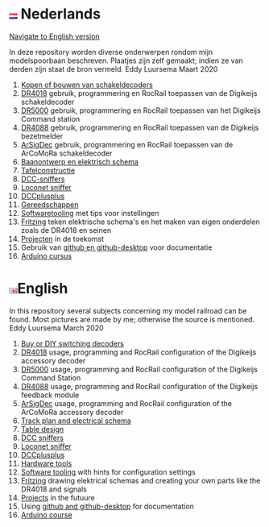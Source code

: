 # ![Nederlandse vlag](./images/nl.gif) Nederlands

[Navigate to English version](#English)

In deze repository worden diverse onderwerpen rondom mijn modelspoorbaan beschreven. Plaatjes zijn zelf gemaakt; indien ze van derden zijn staat de bron vermeld.
Eddy Luursema Maart 2020

1. [Kopen of bouwen van schakeldecoders](/BuyorDIYSignaldecoders/README.md)
2. [DR4018](/DR4018/README.md) gebruik, programmering en RocRail toepassen van de Digikeijs schakeldecoder     
3.  [DR5000](/DR5000/README.md) gebruik, programmering en RocRail toepassen van het Digikeijs Command station
4. [DR4088](/DR4088/README.md) gebruik, programmering en RocRail toepassen van de Digikeijs bezetmelder
5. [ArSigDec](/DCCNext/README.md) gebruik, programmering en RocRail toepassen van de ArCoMoRa schakeldecoder     
6. [Baanontwerp en elektrisch schema](/Track/README.md)
7. [Tafelconstructie](/Table/README.md)
8. [DCC-sniffers](./DCCsniffers/README.md)
9. [Loconet sniffer](./Loconet/README.md)
10. [DCCplusplus](./DCCplusplus/README.md)
11. [Gereedschappen](./Hardwaretooling/README.md)
12. [Softwaretooling](./Softwaretooling.md) met tips voor instellingen
13. [Fritzing](./Fritzing/README.md) teken elektrische schema's en het maken van eigen onderdelen zoals de DR4018 en seinen
14. [Projecten](./Projects.md) in de toekomst
15. Gebruik van [github en github-desktop](/Github/README.md) voor documentatie
16. [Arduino cursus](/ArduinoCourse/README.md)


# ![English flag](./images/gb.gif)English

In this repository several subjects concerning my model railroad can be found. Most pictures are made by me; otherwise the source is mentioned.
Eddy Luursema March 2020

1. [Buy or DIY  switching decoders](/BuyorDIYSignaldecoders/README.md#English)
2. [DR4018](/DR4018/README.md#English) usage, programming and RocRail configuration of the Digikeijs accessory decoder   
3. [DR5000](/DR5000/README.md#English) usage, programming and RocRail configuration of the Digikeijs Command Station
4. [DR4088](/DR4088/README.md#English) usage, programming and RocRail configuration of the Digikeijs feedback module
5. [ArSigDec](/DCCNext/README.md#English) usage, programming and RocRail configuration of the ArCoMoRa accessory decoder     
6. [Track plan and electrical schema](/Track/README.md#English)
7. [Table design](/Table/README.md#English)
8. [DCC sniffers](./DCCsniffers/README.md#English)
9. [Loconet sniffer](./Loconet/README.md)
10. [DCCplusplus](./DCCplusplus/README.md#English)
11. [Hardware tools](./Hardwaretooling/README.md#English)
12. [Software tooling](./Softwaretooling.md#English) with hints for configuration settings
13. [Fritzing](./Fritzing/README.md#English) drawing elektrical schemas and creating your own parts like the DR4018 and signals
14. [Projects](./Projects.md#English) in the futuure
15. Using [github and github-desktop](/Github/README.md#English) for documentation
16. [Arduino course](/ArduinoCourse/README.md#English)

